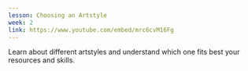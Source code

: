 ```yaml
---
lesson: Choosing an Artstyle
week: 2
link: https://www.youtube.com/embed/mrc6cvM16Fg
---
```

Learn about different artstyles and understand which one fits best your resources and skills.